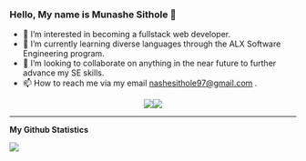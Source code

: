 ### Hello, My name is Munashe Sithole 👋

<!--
**Munasi97/munasi97** is a ✨ _special_ ✨ repository because its `README.md` (this file) appears on your GitHub profile.

Here are some ideas to get you started:

- 🔭 I’m currently working on ...
- 🌱 I’m currently learning ...
- 👯 I’m looking to collaborate on ...
- 🤔 I’m looking for help with ...
- 💬 Ask me about ...
- 📫 How to reach me: ...
- 😄 Pronouns: ...
- ⚡ Fun fact: ...
-->

- 👀 I’m interested in becoming a fullstack web developer.
- 🌱 I’m currently learning diverse languages through the ALX Software Engineering program.
- 💞️ I’m looking to collaborate on anything in the near future to further advance my SE skills.
- 📫 How to reach me via my email nashesithole97@gmail.com .

<p align="center">
  <a href="https://www.github.com/munasi97" target="_blank" rel="noreferrer"><img
src="https://img.shields.io/github/followers/munasi97?logo=github&style=for-the-badge&color=0891b2&labelColor=1c1917" /></a><a href="https://www.twitter.com/Nashesi97" target="_blank" rel="noreferrer"><img
src="https://img.shields.io/twitter/follow/Nashesi97_?logo=twitter&style=for-the-badge&color=0891b2&labelColor=1c1917"
/></a>
</p>





---

**My Github Statistics**

<img 
   src="https://github-readme-stats.vercel.app/api?username=munasi97&show_icons=true&theme=tokyonight" 
/>
